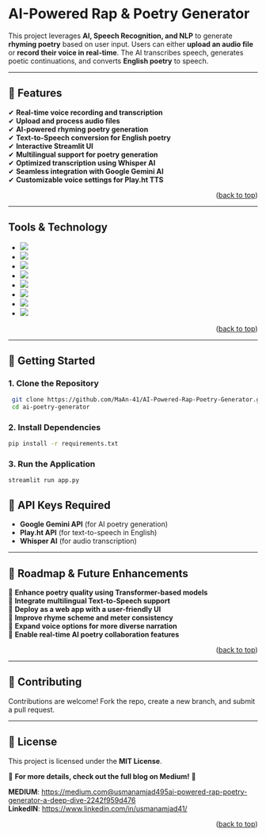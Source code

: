 # **AI-Powered Rap & Poetry Generator**  

This project leverages **AI, Speech Recognition, and NLP** to generate **rhyming poetry** based on user input. Users can either **upload an audio file** or **record their voice in real-time**. The AI transcribes speech, generates poetic continuations, and converts **English poetry** to speech.

---

## **📌 Features**  
✔ **Real-time voice recording and transcription**  
✔ **Upload and process audio files**  
✔ **AI-powered rhyming poetry generation**  
✔ **Text-to-Speech conversion for English poetry**  
✔ **Interactive Streamlit UI**  
✔ **Multilingual support for poetry generation**  
✔ **Optimized transcription using Whisper AI**  
✔ **Seamless integration with Google Gemini AI**  
✔ **Customizable voice settings for Play.ht TTS**  

<p align="right">(<a href="#readme-top">back to top</a>)</p>

---

## Tools & Technology

* <img src="https://img.shields.io/badge/python-3670A0?style=for-the-badge&logo=python&logoColor=ffdd54"/>
* <img src="https://img.shields.io/badge/-Streamlit-FF4B4B?style=flat&logo=streamlit&logoColor=white"/>
* <img src="https://img.shields.io/badge/Google-Colab-red"/>
* <img src="https://img.shields.io/badge/PyTorch-EE4C2C?style=for-the-badge&logo=pytorch&logoColor=white"/>
* <img src="https://img.shields.io/badge/Kaggle-20BEFF?style=for-the-badge&logo=Kaggle&logoColor=white"/>
* <img src="https://img.shields.io/badge/WhisperAI-blue?style=for-the-badge&logo=openai&logoColor=white"/>
* <img src="https://img.shields.io/badge/GeminiAI-FFD700?style=for-the-badge&logo=google&logoColor=black"/>
* <img src="https://img.shields.io/badge/Play.ht-purple?style=for-the-badge&logo=play.ht&logoColor=white"/>

<p align="right">(<a href="#readme-top">back to top</a>)</p>

---

## **🚀 Getting Started**  
### **1. Clone the Repository**  
```bash
 git clone https://github.com/MaAn-41/AI-Powered-Rap-Poetry-Generator.git
 cd ai-poetry-generator
```

### **2. Install Dependencies**  
```bash
pip install -r requirements.txt
```

### **3. Run the Application**  
```bash
streamlit run app.py
```

## 🔑 API Keys Required
- **Google Gemini API** (for AI poetry generation)
- **Play.ht API** (for text-to-speech in English)
- **Whisper AI** (for audio transcription)
---

## **🎯 Roadmap & Future Enhancements**  
🔹 **Enhance poetry quality using Transformer-based models**  
🔹 **Integrate multilingual Text-to-Speech support**  
🔹 **Deploy as a web app with a user-friendly UI**  
🔹 **Improve rhyme scheme and meter consistency**  
🔹 **Expand voice options for more diverse narration**  
🔹 **Enable real-time AI poetry collaboration features**  
<p align="right">(<a href="#readme-top">back to top</a>)</p>

---

## **🤝 Contributing**  
Contributions are welcome! Fork the repo, create a new branch, and submit a pull request.  

---

## **📜 License**  
This project is licensed under the **MIT License**.  

📌 **For more details, check out the full blog on Medium!** 🚀

**MEDIUM**: https://medium.com@usmanamjad495ai-powered-rap-poetry-generator-a-deep-dive-2242f959d476  
**LinkedIN**: https://www.linkedin.com/in/usmanamjad41/  

<p align="right">(<a href="#readme-top">back to top</a>)</p>
